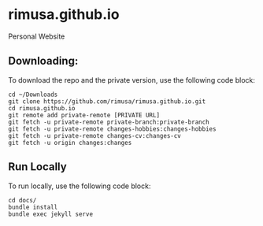 # rimusa.github.io
Personal Website


## Downloading:

To download the repo and the private version, use the following code block:

```
cd ~/Downloads
git clone https://github.com/rimusa/rimusa.github.io.git
cd rimusa.github.io
git remote add private-remote [PRIVATE URL]
git fetch -u private-remote private-branch:private-branch
git fetch -u private-remote changes-hobbies:changes-hobbies
git fetch -u private-remote changes-cv:changes-cv
git fetch -u origin changes:changes
```


## Run Locally

To run locally, use the following code block:

```
cd docs/
bundle install
bundle exec jekyll serve
```
